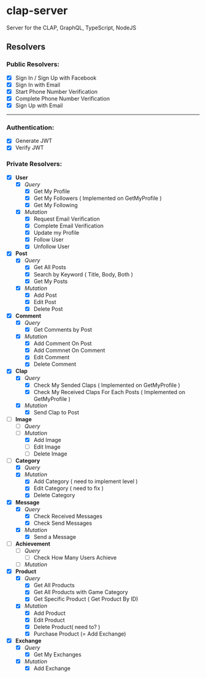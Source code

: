 # clap-server

Server for the CLAP, GraphQL, TypeScript, NodeJS

## Resolvers

### Public Resolvers:

- [x] Sign In / Sign Up with Facebook
- [x] Sign In with Email
- [x] Start Phone Number Verification
- [x] Complete Phone Number Verification
- [x] Sign Up with Email

---

### Authentication:

- [x] Generate JWT
- [x] Verify JWT

### Private Resolvers:

- [x] **User**
  - [x] _Query_
    - [x] Get My Profile
    - [x] Get My Followers ( Implemented on GetMyProfile )
    - [x] Get My Following
  - [x] _Mutation_
    - [x] Request Email Verification
    - [x] Complete Email Verification
    - [x] Update my Profile
    - [x] Follow User
    - [x] Unfollow User
- [x] **Post**
  - [x] _Query_
    - [x] Get All Posts
    - [x] Search by Keyword ( Title, Body, Both )
    - [x] Get My Posts
  - [x] _Mutation_
    - [x] Add Post
    - [x] Edit Post
    - [x] Delete Post
- [x] **Comment**
  - [x] _Query_
    - [x] Get Comments by Post
  - [x] _Mutation_
    - [x] Add Comment On Post
    - [x] Add Commnet On Comment
    - [x] Edit Comment
    - [x] Delete Comment
- [x] **Clap**
  - [x] _Query_
    - [x] Check My Sended Claps ( Implemented on GetMyProfile )
    - [x] Check My Received Claps For Each Posts ( Implemented on GetMyProfile )
  - [x] _Mutation_
    - [x] Send Clap to Post
- [ ] **Image**
  - [ ] _Query_
  - [ ] _Mutation_
    - [x] Add Image
    - [ ] Edit Image
    - [ ] Delete Image
- [ ] **Category**
  - [x] _Query_
  - [x] _Mutation_
    - [x] Add Category ( need to implement level )
    - [x] Edit Category ( need to fix )
    - [x] Delete Category
- [x] **Message**
  - [x] _Query_
    - [x] Check Received Messages
    - [x] Check Send Messages
  - [x] _Mutation_
    - [x] Send a Message
- [ ] **Achievement**
  - [ ] _Query_
    - [ ] Check How Many Users Achieve
  - [ ] _Mutation_
- [x] **Product**
  - [x] _Query_
    - [x] Get All Products
    - [x] Get All Products with Game Category
    - [x] Get Specific Product ( Get Product By ID)
  - [x] _Mutation_
    - [x] Add Product
    - [x] Edit Product
    - [x] Delete Product( need to? )
    - [x] Purchase Product (= Add Exchange)
- [x] **Exchange**
  - [x] _Query_
    - [x] Get My Exchanges
  - [x] _Mutation_
    - [x] Add Exchange
